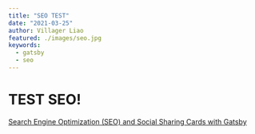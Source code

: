 ```yaml
---
title: "SEO TEST"
date: "2021-03-25"
author: Villager Liao
featured: ./images/seo.jpg
keywords:
  - gatsby
  - seo
---
```


# TEST SEO!

[Search Engine Optimization (SEO) and Social Sharing Cards with Gatsby](https://www.gatsbyjs.com/tutorial/seo-and-social-sharing-cards-tutorial/)
